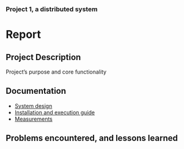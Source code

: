 ### Project 1, a distributed system

# Report

## Project Description

Project’s purpose and core functionality

## Documentation

* [System design](./documents/specification.md)
* [Installation and execution guide](./documents/installation.md)
* [Measurements](./documents/measurements.md)


## Problems encountered, and lessons learned



